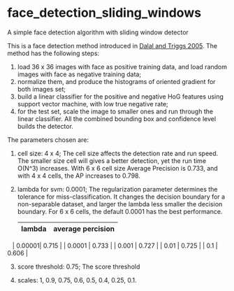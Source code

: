 # face_detection_sliding_windows
A simple face detection algorithm with sliding window detector

This is a face detection method introduced in [Dalal and Triggs 2005](https://lear.inrialpes.fr/people/triggs/pubs/Dalal-cvpr05.pdf). The method has the following steps:
1. load 36 x 36 images with face as positive training data, and load random images with face as negative training data;
2. normalize them, and produce the histograms of oriented gradient for both images set;
3. build a linear classifier for the positive and negative HoG features using support vector machine, with low true negative rate;
4. for the test set, scale the image to smaller ones and run through the linear classifier. All the combined bounding box and confidence level builds the detector.

The parameters chosen are:
1. cell size: 4 x 4;
    The cell size affects the detection rate and run speed. The smaller size cell will gives a better detection, yet the run time O(N^3) increases. With 6 x 6 cell size Average Precision is 0.733, and with 4 x 4 cells, the AP increases to 0.798.
    
2. lambda for svm: 0.0001;
    The regularization parameter determines the tolerance for miss-classification. It changes the decision boundary for a non-separable dataset, and larger the lambda less smaller the decision boundary. For 6 x 6 cells, the default 0.0001 has the best performance.
    
    | lambda | average percision |
    | :---   |  ---:  |
    | 0.00001| 0.715 |
    | 0.0001 | 0.733 |
    | 0.001 | 0.727 |
    | 0.01 | 0.725 |
    | 0.1 | 0.606 |
    


3. score threshold: 0.75;
    The score threshold 

4. scales: 1, 0.9, 0.75, 0.6, 0.5, 0.4, 0.25, 0.1.
